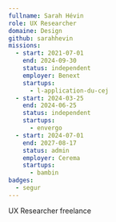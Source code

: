 ```yaml
---
fullname: Sarah Hévin
role: UX Researcher
domaine: Design
github: sarahhevin
missions:
  - start: 2021-07-01
    end: 2024-09-30
    status: independent
    employer: Benext
    startups:
      - l-application-du-cej
  - start: 2024-03-25
    end: 2024-06-25
    status: independent
    startups:
      - envergo
  - start: 2024-07-01
    end: 2027-08-17
    status: admin
    employer: Cerema
    startups:
      - bambin
badges:
  - segur
---
```

UX Researcher freelance
